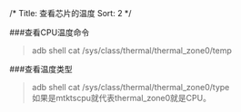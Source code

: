 /*
 Title: 查看芯片的温度
 Sort: 2
 */

###查看CPU温度命令  
>adb shell cat /sys/class/thermal/thermal_zone0/temp  

###查看温度类型  
>adb shell cat /sys/class/thermal/thermal_zone0/type  
>如果是mtktscpu就代表thermal_zone0就是CPU。





